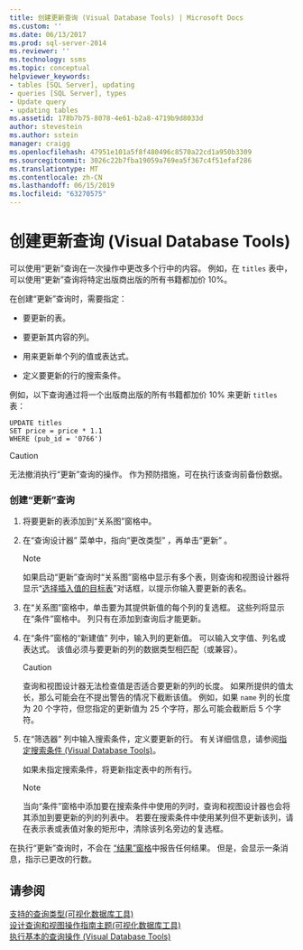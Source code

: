 ```yaml
---
title: 创建更新查询 (Visual Database Tools) | Microsoft Docs
ms.custom: ''
ms.date: 06/13/2017
ms.prod: sql-server-2014
ms.reviewer: ''
ms.technology: ssms
ms.topic: conceptual
helpviewer_keywords:
- tables [SQL Server], updating
- queries [SQL Server], types
- Update query
- updating tables
ms.assetid: 178b7b75-8078-4e61-b2a8-4719b9d8033d
author: stevestein
ms.author: sstein
manager: craigg
ms.openlocfilehash: 47951e101a5f8f480496c8570a22cd1a950b3309
ms.sourcegitcommit: 3026c22b7fba19059a769ea5f367c4f51efaf286
ms.translationtype: MT
ms.contentlocale: zh-CN
ms.lasthandoff: 06/15/2019
ms.locfileid: "63270575"
---
```

# <a name="create-update-queries-visual-database-tools"></a>创建更新查询 (Visual Database Tools)
  可以使用“更新”查询在一次操作中更改多个行中的内容。 例如，在 `titles` 表中，可以使用“更新”查询将特定出版商出版的所有书籍都加价 10%。  
  
 在创建“更新”查询时，需要指定：  
  
-   要更新的表。  
  
-   要更新其内容的列。  
  
-   用来更新单个列的值或表达式。  
  
-   定义要更新的行的搜索条件。  
  
 例如，以下查询通过将一个出版商出版的所有书籍都加价 10% 来更新 `titles` 表：  
  
```  
UPDATE titles  
SET price = price * 1.1  
WHERE (pub_id = '0766')  
```  
  
> [!CAUTION]  
>  无法撤消执行“更新”查询的操作。 作为预防措施，可在执行该查询前备份数据。  
  
### <a name="to-create-an-update-query"></a>创建“更新”查询  
  
1.  将要更新的表添加到“关系图”窗格中。  
  
2.  在“查询设计器”  菜单中，指向“更改类型”  ，再单击“更新”  。  
  
    > [!NOTE]  
    >  如果启动“更新”查询时“关系图”窗格中显示有多个表，则查询和视图设计器将显示“[选择插入值的目标表](visual-database-tools.md)”对话框，以提示你输入要更新的表名。  
  
3.  在“关系图”窗格中，单击要为其提供新值的每个列的复选框。 这些列将显示在“条件”窗格中。 列只有在添加到查询后才能更新。  
  
4.  在“条件”窗格的“新建值”  列中，输入列的更新值。 可以输入文字值、列名或表达式。 该值必须与要更新的列的数据类型相匹配（或兼容）。  
  
    > [!CAUTION]  
    >  查询和视图设计器无法检查值是否适合要更新的列的长度。 如果所提供的值太长，那么可能会在不提出警告的情况下截断该值。 例如，如果 `name` 列的长度为 20 个字符，但您指定的更新值为 25 个字符，那么可能会截断后 5 个字符。  
  
5.  在“筛选器”  列中输入搜索条件，定义要更新的行。 有关详细信息，请参阅[指定搜索条件 (Visual Database Tools)](specify-search-criteria-visual-database-tools.md)。  
  
     如果未指定搜索条件，将更新指定表中的所有行。  
  
    > [!NOTE]  
    >  当向“条件”窗格中添加要在搜索条件中使用的列时，查询和视图设计器也会将其添加到要更新的列的列表中。 若要在搜索条件中使用某列但不更新该列，请在表示表或表值对象的矩形中，清除该列名旁边的复选框。  
  
 在执行“更新”查询时，不会在 [“结果”窗格](results-pane-visual-database-tools.md)中报告任何结果。 但是，会显示一条消息，指示已更改的行数。  
  
## <a name="see-also"></a>请参阅  
 [支持的查询类型&#40;可视化数据库工具&#41;](supported-query-types-visual-database-tools.md)   
 [设计查询和视图操作指南主题&#40;可视化数据库工具&#41;](design-queries-and-views-how-to-topics-visual-database-tools.md)   
 [执行基本的查询操作 (Visual Database Tools)](perform-basic-operations-with-queries-visual-database-tools.md)  
  
  
